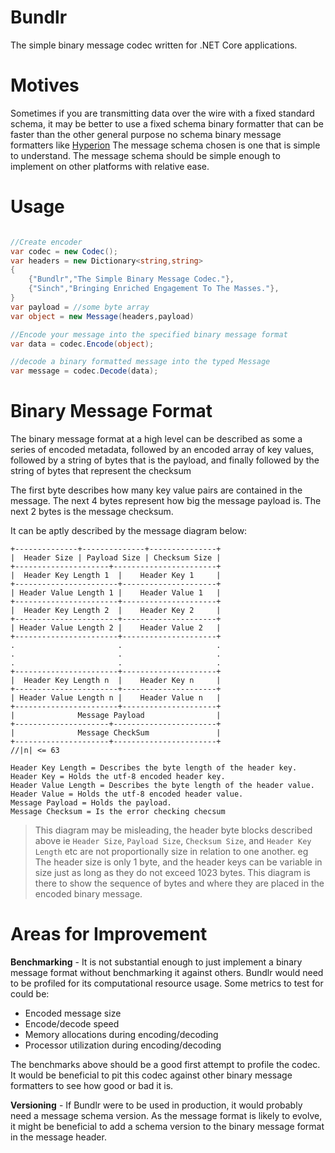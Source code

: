 # Bundlr

The simple binary message codec written for .NET Core applications.

# Motives
Sometimes if you are transmitting data over the wire with a fixed standard schema, it may be better to use a fixed schema binary formatter that can be faster than the other general purpose no schema binary message formatters like [Hyperion](https://github.com/akkadotnet/Hyperion)
The message schema chosen is one that is simple to understand. The message schema should be simple enough to implement on other platforms with relative ease.

# Usage

```csharp

//Create encoder
var codec = new Codec();
var headers = new Dictionary<string,string>
{
    {"Bundlr","The Simple Binary Message Codec."},
    {"Sinch","Bringing Enriched Engagement To The Masses."},
}
var payload = //some byte array
var object = new Message(headers,payload)

//Encode your message into the specified binary message format
var data = codec.Encode(object);

//decode a binary formatted message into the typed Message
var message = codec.Decode(data);
```

# Binary Message Format
The binary message format at a high level can be described as some a series of encoded metadata, followed by an encoded array of key values, followed by a string of bytes that is the payload, and finally followed by the string of bytes that represent the checksum

The first byte describes how many key value pairs are contained in the message. The next 4 bytes represent how big the message payload is. The next 2 bytes is the message checksum.

It can be aptly described by the message diagram below:
```
+--------------+--------------+---------------+
|  Header Size | Payload Size | Checksum Size |
+---------------------+-----------------------+
|  Header Key Length 1  |    Header Key 1     |
+-----------------------+---------------------+
| Header Value Length 1 |    Header Value 1   |
+-----------------------+---------------------+
|  Header Key Length 2  |    Header Key 2     |
+-----------------------+---------------------+
| Header Value Length 2 |    Header Value 2   |
+-----------------------+---------------------+
.                       .                     .
.                       .                     .
.                       .                     .
+-----------------------+---------------------+
|  Header Key Length n  |    Header Key n     |
+-----------------------+---------------------+
| Header Value Length n |    Header Value n   |
+-----------------------+---------------------+
|              Message Payload                |
+---------------------+-----------------------+
|              Message CheckSum               |
+---------------------+-----------------------+
//|n| <= 63

Header Key Length = Describes the byte length of the header key.
Header Key = Holds the utf-8 encoded header key.
Header Value Length = Describes the byte length of the header value.
Header Value = Holds the utf-8 encoded header value.
Message Payload = Holds the payload.
Message Checksum = Is the error checking checsum

```
> This diagram may be misleading, the header byte blocks described above ie `Header Size`, `Payload Size`, `Checksum Size`, and `Header Key Length` etc are not proportionally size in relation to one another. eg The header size is only 1 byte, and the header keys can be variable in size just as long as they do not exceed 1023 bytes. This diagram is there to show the sequence of bytes and where they are placed in the encoded binary message.

# Areas for Improvement
**Benchmarking** - It is not substantial enough to just implement a binary message format without benchmarking it against others. Bundlr would need to be profiled for its computational resource usage. Some metrics to test for could be:

* Encoded message size
* Encode/decode speed
* Memory allocations during encoding/decoding
* Processor utilization during encoding/decoding

The benchmarks above should be a good first attempt to profile the codec. It would be beneficial to pit this codec against other binary message formatters to see how good or bad it is.

**Versioning** - If Bundlr were to be used in production, it would probably need a message schema version. As the message format is likely to evolve, it might be beneficial to add a schema version to the binary message format in the message header.


